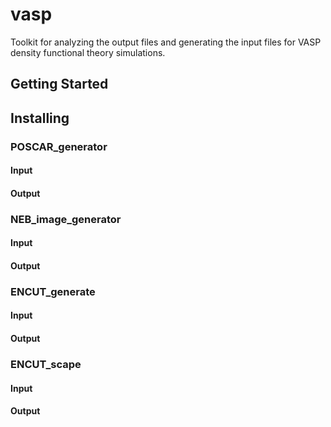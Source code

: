 # vasp
Toolkit for analyzing the output files and generating the input files for VASP density functional theory simulations.


## Getting Started



## Installing

### POSCAR_generator

#### Input

#### Output

### NEB_image_generator

#### Input

#### Output

### ENCUT_generate

#### Input

#### Output

### ENCUT_scape

#### Input

#### Output




  
